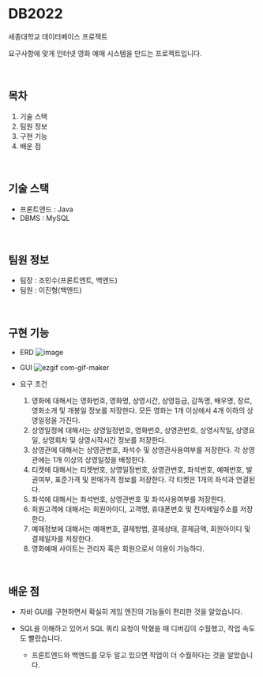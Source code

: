 # DB2022
  세종대학교 데이터베이스 프로젝트
  
  요구사항에 맞게 인터넷 영화 예매 시스템을 만드는 프로젝트입니다.

  <br/>
  
## 목차
  1. 기술 스택
  2. 팀원 정보
  2. 구현 기능
  4. 배운 점
  
  <br/>
  
## 기술 스택
  - 프론트엔드 : Java
  - DBMS : MySQL

  <br/>
  
## 팀원 정보
  - 팀장 : 조민수(프론트엔트, 백엔드)
  - 팀원 : 이진형(백엔드)
  
  <br/>
  
## 구현 기능
  - ERD
    ![image](https://user-images.githubusercontent.com/40791869/215779482-77b0536b-6265-4cff-bbba-49643593a389.png)

  - GUI
    ![ezgif com-gif-maker](https://user-images.githubusercontent.com/40791869/215779827-437e57bc-12e8-4967-a491-bd722df6dca1.gif)
    
  - 요구 조건
    1. 영화에 대해서는 영화번호, 영화명, 상영시간, 상영등급, 감독명, 배우명, 장르, 영화소개 및 개봉일 정보를 저장한다. 모든 영화는 1개 이상에서 4개 이하의 상영일정을 가진다.
    2. 상영일정에 대해서는 상영일정번호, 영화번호, 상영관번호, 상영시작일, 상영요일, 상영회차 및 상영시작시간 정보를 저장한다.
    3. 상영관에 대해서는 상영관번호, 좌석수 및 상영관사용여부를 저장한다. 각 상영관에는 1개 이상의 상영일정을 배정한다.
    4. 티켓에 대해서는 티켓번호, 상영일정번호, 상영관번호, 좌석번호, 예매번호, 발권여부, 표준가격 및 판매가격 정보를 저장한다. 각 티켓은 1개의 좌석과 연결된다.
    5. 좌석에 대해서는 좌석번호, 상영관번호 및 좌석사용여부를 저장한다.
    6. 회원고객에 대해서는 회원아이디, 고객명, 휴대폰번호 및 전자메일주소를 저장한다. 
    7. 예매정보에 대해서는 예매번호, 결제방법, 결제상태, 결제금액, 회원아이디 및  결제일자를 저장한다.
    8. 영화예매 사이트는 관리자 혹은 회원으로서 이용이 가능하다.
    
  <br/>
  
## 배운 점
  - 자바 GUI를 구현하면서 확실히 게임 엔진의 기능들이 편리한 것을 알았습니다.
    
  - SQL을 이해하고 있어서 SQL 쿼리 요청이 막혔을 때 디버깅이 수월했고, 작업 속도도 빨랐습니다.
    - 프론트엔드와 백엔드를 모두 알고 있으면 작업이 더 수월하다는 것을 알았습니다.
